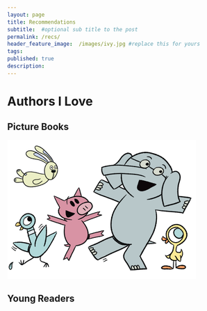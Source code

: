 ```yaml
---
layout: page
title: Recommendations
subtitle:  #optional sub title to the post
permalink: /recs/
header_feature_image:  /images/ivy.jpg #replace this for yours
tags:
published: true
description:
---
```



# Authors I Love
## Picture Books
[![Mo Willems](/images/mo_willems_header1.png)](/images/mo_willems_header1.png)

## Young Readers
